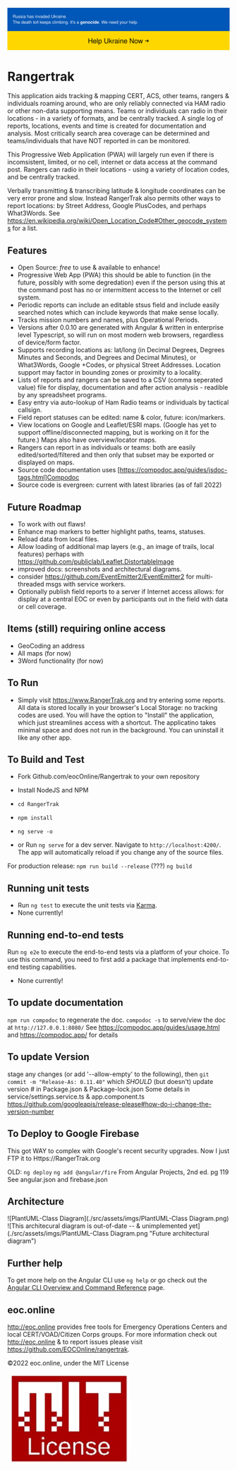 [![SWUbanner](https://raw.githubusercontent.com/vshymanskyy/StandWithUkraine/main/banner2-direct.svg)](https://vshymanskyy.github.io/StandWithUkraine)

# Rangertrak

This application aids tracking & mapping CERT, ACS, other teams, rangers & individuals roaming around, who are only reliably connected via HAM radio or other non-data supporting means. Teams or individuals can radio in their locations - in a variety of formats, and be centrally tracked. A single log of reports, locations, events and time is created for documentation and analysis. Most critically search area coverage can be determined and teams/individuals that have NOT reported in can be monitored.

This Progressive Web Application (PWA) will largely run even if there is incomsistent, limited, or no cell, internet or data access at the command post.  Rangers can radio in their locations - using a variety of location codes, and be centrally tracked.

Verbally transmitting & transcribing latitude & longitude coordinates can be very error prone and slow. Instead RangerTrak also permits other ways to report locations: by Street Address, Google PlusCodes, and perhaps What3Words. See <https://en.wikipedia.org/wiki/Open_Location_Code#Other_geocode_systems> for a list.

## Features

- Open Source: *free* to use & available to enhance!
- Progressive Web App (PWA) this should be able to function (in the future, possibly with some degredation) even if the person using this at the command post has no or intermittent access to the Internet or cell system.
- Periodic reports can include an editable stsus field and include easily searched notes which can include keywords that make sense locally.
- Tracks mission numbers and names, plus Operational Periods.
- Versions after 0.0.10 are generated with Angular & written in enterprise level Typescript, so will run on most modern web browsers, regardless of device/form factor.
- Supports recording locations as: lat/long (in Decimal Degrees, Degrees Minutes and Seconds, and Degrees and Decimal Minutes), or What3Words, Google +Codes, or physical Street Addresses. Location support may factor in bounding zones or proximity to a locality.
- Lists of reports and rangers can be saved to a CSV (comma seperated value) file for display, documentation and after action analysis - readible by any spreadsheet programs.
- Easy entry via auto-lookup of Ham Radio teams or individuals by tactical callsign.
- Field report statuses can be edited: name & color, future: icon/markers.
- View locations on Google and Leaflet/ESRI maps. (Google has yet to support offline/disconnected mapping, but is working on it for the future.) Maps also have overview/locator maps.
- Rangers can report in as individuals or teams: both are easily edited/sorted/filtered and then only that subset may be exported or displayed on maps.
- Source code documentation uses [https://compodoc.app/guides/jsdoc-tags.html]Compodoc
- Source code is evergreen: current with latest libraries (as of fall 2022)

## Future Roadmap

- To work with out flaws!
- Enhance map markers to better highlight paths, teams, statuses.
- Reload data from local files.
- Allow loading of additional map layers (e.g., an image of trails, local features)
  perhaps with <https://github.com/publiclab/Leaflet.DistortableImage>
- improved docs: screenshots and architectural diagrams.
- consider <https://github.com/EventEmitter2/EventEmitter2> for multi-threaded msgs with service workers.
- Optionally publish field reports to a server if Internet access allows: for display at a central EOC or even by participants out in the field with data or cell coverage.

## Items (still) requiring online access

- GeoCoding an address
- All maps (for now)
- 3Word functionality (for now)

## To Run

- Simply visit <https://www.RangerTrak.org> and try entering some reports. All data is stored locally in your browser's Local Storage: no tracking codes are used. You will have the option to "Install" the application, which just streamlines access with a shortcut. The applicatino takes minimal space and does not run in the background. You can uninstall it like any other app.

## To Build and Test

- Fork Github.com/eocOnline/Rangertrak to your own repository
- Install NodeJS and NPM
- `cd RangerTrak`
- `npm install`
- `ng serve -o`

- or Run `ng serve` for a dev server. Navigate to `http://localhost:4200/`. The app will automatically reload if you change any of the source files.

For production release:
 `npm run build --release` (???)
 `ng build`

## Running unit tests

- Run `ng test` to execute the unit tests via [Karma](https://karma-runner.github.io).
- None currently!

## Running end-to-end tests

Run `ng e2e` to execute the end-to-end tests via a platform of your choice. To use this command, you need to first add a package that implements end-to-end testing capabilities.

- None currently!

## To update documentation

`npm run compodoc` to regenerate the doc.
`compodoc -s` to serve/view the doc at `http://127.0.0.1:8080/`
See <https://compodoc.app/guides/usage.html> and <https://compodoc.app/> for details

## To update Version

stage any changes (or add '--allow-empty' to the following), then
`git commit -m "Release-As: 0.11.40"`
which *SHOULD* (but doesn't) update version # in Package.json & Package-lock.json
Some details in service/settings.service.ts & app.component.ts
<https://github.com/googleapis/release-please#how-do-i-change-the-version-number>

## To Deploy to Google Firebase

This got WAY to complex with Google's recent security upgrades. Now I just FTP it to Https://RangerTrak.org

OLD:
`ng deploy`
`ng add @angular/fire`
From Angular Projects, 2nd ed. pg 119
See angular.json and firebase.json

## Architecture

![PlantUML-Class Diagram](./src/assets/imgs/PlantUML-Class Diagram.png)
![This architecural diagram is out-of-date -- & unimplemented yet](./src/assets/imgs/PlantUML-Class Diagram.png "Future architectural diagram")

## Further help

To get more help on the Angular CLI use `ng help` or go check out the [Angular CLI Overview and Command Reference](https://angular.io/cli) page.

## eoc.online

<http://eoc.online> provides free tools for Emergency Operations Centers and local CERT/VOAD/Citizen Corps groups. For more information check out <http://eoc.online> & to report issues please visit <https://github.com/EOCOnline/rangertrak>.

©2022 eoc.online, under the MIT License

![MIT License](./src/assets/imgs/MIT_License.png)
